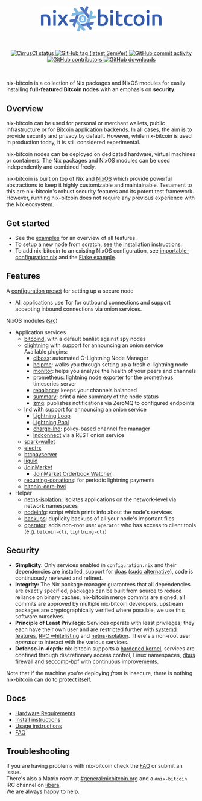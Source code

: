 <p align="center">
  <img
    width="320"
    src="docs/img/nix-bitcoin-logo.png"
    alt="nix-bitcoin logo">
</p>
<br/>
<p align="center">
    <a href="https://cirrus-ci.com/github/fort-nix/nix-bitcoin" target="_blank">
        <img src="https://api.cirrus-ci.com/github/fort-nix/nix-bitcoin.svg?branch=master" alt="CirrusCI status">
    </a>
    <a href="https://github.com/fort-nix/nix-bitcoin/releases/latest" target="_blank">
        <img src="https://img.shields.io/github/v/release/fort-nix/nix-bitcoin" alt="GitHub tag (latest SemVer)">
    </a>
    <a href="https://github.com/fort-nix/nix-bitcoin/commits/master" target="_blank">
        <img src="https://img.shields.io/github/commit-activity/y/fort-nix/nix-bitcoin" alt="GitHub commit activity">
    </a>
    <a href="https://github.com/fort-nix/nix-bitcoin/graphs/contributors" target="_blank">
        <img src="https://img.shields.io/github/contributors-anon/fort-nix/nix-bitcoin" alt="GitHub contributors">
    </a>
    <a href="https://github.com/fort-nix/nix-bitcoin/releases" target="_blank">
        <img src="https://img.shields.io/github/downloads/fort-nix/nix-bitcoin/total" alt="GitHub downloads">
    </a>
</p>
<br/>

nix-bitcoin is a collection of Nix packages and NixOS modules for easily installing **full-featured Bitcoin nodes** with an emphasis on **security**.

Overview
---
nix-bitcoin can be used for personal or merchant wallets, public infrastructure or
for Bitcoin application backends. In all cases, the aim is to provide security and
privacy by default. However, while nix-bitcoin is used in production today, it is
still considered experimental.

nix-bitcoin nodes can be deployed on dedicated hardware, virtual machines or containers.
The Nix packages and NixOS modules can be used independently and combined freely.

nix-bitcoin is built on top of Nix and [NixOS](https://nixos.org/) which provide powerful abstractions to keep it highly customizable and
maintainable. Testament to this are nix-bitcoin's robust security features and its potent test framework.  However,
running nix-bitcoin does not require any previous experience with the Nix ecosystem.

Get started
---
- See the [examples](examples/README.md) for an overview of all features.
- To setup a new node from scratch, see the [installation instructions](docs/install.md).
- To add nix-bitcoin to an existing NixOS configuration, see [importable-configuration.nix](examples/importable-configuration.nix)
  and the [Flake example](examples/flakes/flake.nix).

Features
---
A [configuration preset](modules/presets/secure-node.nix) for setting up a secure node
* All applications use Tor for outbound connections and support accepting inbound connections via onion services.

NixOS modules ([src](modules/modules.nix))
* Application services
  * [bitcoind](https://github.com/bitcoin/bitcoin), with a default banlist against spy nodes
  * [clightning](https://github.com/ElementsProject/lightning) with support for announcing an onion service\
    Available plugins:
    * [clboss](https://github.com/ZmnSCPxj/clboss): automated C-Lightning Node Manager
    * [helpme](https://github.com/lightningd/plugins/tree/master/helpme): walks you through setting up a fresh c-lightning node
    * [monitor](https://github.com/renepickhardt/plugins/tree/master/monitor): helps you analyze the health of your peers and channels
    * [prometheus](https://github.com/lightningd/plugins/tree/master/prometheus): lightning node exporter for the prometheus timeseries server
    * [rebalance](https://github.com/lightningd/plugins/tree/master/rebalance): keeps your channels balanced
    * [summary](https://github.com/lightningd/plugins/tree/master/summary): print a nice summary of the node status
    * [zmq](https://github.com/lightningd/plugins/tree/master/zmq): publishes notifications via ZeroMQ to configured endpoints
  * [lnd](https://github.com/lightningnetwork/lnd) with support for announcing an onion service
    * [Lightning Loop](https://github.com/lightninglabs/loop)
    * [Lightning Pool](https://github.com/lightninglabs/pool)
    * [charge-lnd](https://github.com/accumulator/charge-lnd): policy-based channel fee manager
    * [lndconnect](https://github.com/LN-Zap/lndconnect) via a REST onion service
  * [spark-wallet](https://github.com/shesek/spark-wallet)
  * [electrs](https://github.com/romanz/electrs)
  * [btcpayserver](https://github.com/btcpayserver/btcpayserver)
  * [liquid](https://github.com/elementsproject/elements)
  * [JoinMarket](https://github.com/joinmarket-org/joinmarket-clientserver)
    * [JoinMarket Orderbook Watcher](https://github.com/JoinMarket-Org/joinmarket-clientserver/blob/master/docs/orderbook.md)
  * [recurring-donations](modules/recurring-donations.nix): for periodic lightning payments
  * [bitcoin-core-hwi](https://github.com/bitcoin-core/HWI)
* Helper
  * [netns-isolation](modules/netns-isolation.nix): isolates applications on the network-level via network namespaces
  * [nodeinfo](modules/nodeinfo.nix): script which prints info about the node's services
  * [backups](modules/backups.nix): duplicity backups of all your node's important files
  * [operator](modules/operator.nix): adds non-root user `operator` who has access to client tools (e.g. `bitcoin-cli`, `lightning-cli`)

Security
---
* **Simplicity:** Only services enabled in `configuration.nix` and their dependencies are installed, support for [doas](https://github.com/Duncaen/OpenDoas) ([sudo alternative](https://lobste.rs/s/efsvqu/heap_based_buffer_overflow_sudo_cve_2021#c_c6fcfa)), code is continuously reviewed and refined.
* **Integrity:** The Nix package manager guarantees that all dependencies are exactly specified, packages can be built from source to reduce reliance on binary caches, nix-bitcoin merge commits are signed, all commits are approved by multiple nix-bitcoin developers, upstream packages are cryptographically verified where possible, we use this software ourselves.
* **Principle of Least Privilege:** Services operate with least privileges; they each have their own user and are restricted further with [systemd features](pkgs/lib.nix), [RPC whitelisting](modules/bitcoind-rpc-public-whitelist.nix) and [netns-isolation](modules/netns-isolation.nix). There's a non-root user *operator* to interact with the various services.
* **Defense-in-depth:** nix-bitcoin supports a [hardened kernel](https://github.com/NixOS/nixpkgs/blob/master/nixos/modules/profiles/hardened.nix), services are confined through discretionary access control, Linux namespaces, [dbus firewall](modules/security.nix) and seccomp-bpf with continuous improvements.

Note that if the machine you're deploying *from* is insecure, there is nothing nix-bitcoin can do to protect itself.

Docs
---
* [Hardware Requirements](docs/hardware.md)
* [Install instructions](docs/install.md)
* [Usage instructions](docs/usage.md)
* [FAQ](docs/faq.md)

Troubleshooting
---
If you are having problems with nix-bitcoin check the [FAQ](docs/faq.md) or submit an issue.\
There's also a Matrix room at [#general:nixbitcoin.org](https://matrix.to/#/#general:nixbitcoin.org)
and a `#nix-bitcoin` IRC channel on [libera](https://libera.chat).\
We are always happy to help.
